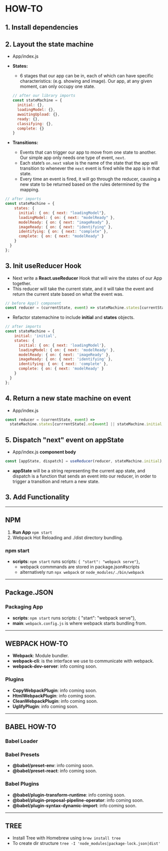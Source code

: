 # HOW-TO

## **1.** Install dependencies

## **2.** Layout the state machine

- App/index.js
- **States:**
  - 6 stages that our app can be in, each of which can have specific characteristics: (e.g. showing and image). Our app, at any given moment, can only occupy one state.

  ```javascript
  // after our library imports
  const stateMachine = {
    initial: {},
    loadingModel: {},
    awaitingUpload: {},
    ready: {},
    classifying: {},
    complete: {}
  }
  ```

- **Transitions:**
  - Events that can trigger our app to move from one state to another. Our simple app only needs one type of event, `next`.
  - Each state’s `on.next` value is the name of the state that the app will transition to whenever the `next` event is fired while the app is in that state.
  - Every time an event is fired, it will go through the reducer, causing a new state to be returned based on the rules determined by the mapping.

```javascript
// after imports
const stateMachine = {
    states: {
      initial: { on: { next: "loadingModel"},
      loadingModel: { on: { next: "modelReady" },
      modelReady: { on: { next: "imageReady" },
      imageReady: { on: { next: "identifying" },
      identifying: { on: { next: "complete" },
      complete: { on: { next: "modelReady" }
    }
  }
};
```

## **3.** Init useReducer Hook

- Next write a **React.useReducer** Hook that will wire the states of our App together.
- This reducer will take the current state, and it will take the event and return the current state based on what the event was.

```javascript
// before App() component
const reducer = (currentState, event) => stateMachine.states[currentState].on[event] || stateMachine.initial;
```

- Refactor statemachine to include **initial** and **states** objects.

```javascript
// after imports
const stateMachine = {
    initial: 'initial',
    states: {
      initial: { on: { next: 'loadingModel'},
      loadingModel: { on: { next: 'modelReady' },
      modelReady: { on: { next: 'imageReady' },
      imageReady: { on: { next: 'identifying' },
      identifying: { on: { next: 'complete' },
      complete: { on: { next: 'modelReady' }
    }
  }
};
```

## **4.** Return a new state machine on event

- App/index.js

```javascript
const reducer = (currentState, event) =>
  stateMachine.states[currrentState].on[event] || stateMachine.initial;
```

## **5.** Dispatch "next" event on **appState**

- App/index.js **component body**

```javascript
const [appState, dispatch] = useReducer(reducer, stateMachine.initial);
```

- **appState** will be a string representing the current app state, and dispatch is a function that sends an event into our reducer, in order to trigger a transition and return a new state.

## **3.** Add Functionality

---

## NPM

1. **Run App** `npm start`
2. Webpack Hot Reloading and ./dist directory bundling.

### npm start

- **scripts**: `npm start` runs scripts: `{ "start": "webpack serve"}`,
  - webpack commmands are stored in package.json#scripts
  - alternatively run `npx webpack` or `node_modules/./bin/webpack`

---

## Package.JSON

### Packaging App

- **scripts**: `npm start` runs scripts: { "start": "webpack serve"},
- **main**: `webpack.config.js` is where webpack starts bundling from.

---

## WEBPACK HOW-TO

- **Webpack**: Module bundler.
- **webpack-cli**: is the interface we use to communicate with webpack.
- **webpack-dev-server**: info coming soon.

### Plugins

- **CopyWebpackPlugin**: info coming soon.
- **HtmlWebpackPlugin**: info coming soon.
- **CleanWebpackPlugin**: info coming soon.
- **UglifyPlugin**: info coming soon.

---

## BABEL HOW-TO

### Babel Loader

### Babel Presets

- **@babel/preset-env**: info coming soon.
- **@babel/preset-react**: info coming soon.

### Babel Plugins

- **@babel/plugin-transform-runtime**: info coming soon.
- **@babel/plugin-proposal-pipeline-operator**: info coming soon.
- **@babel/plugin-syntax-dynamic-import**: info coming soon.

---

## TREE

- Install Tree with Homebrew using `brew install tree`
- To create dir structure `tree -I 'node_modules|package-lock.json|dist'`
